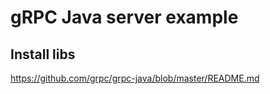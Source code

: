 # gRPC Java server example

## Install libs

https://github.com/grpc/grpc-java/blob/master/README.md